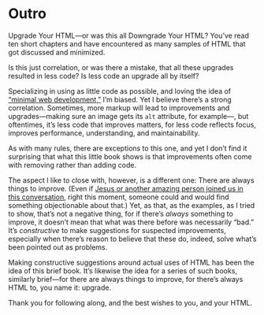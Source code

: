 # Outro

Upgrade Your HTML—or was this all Downgrade Your HTML? You’ve read ten short chapters and have encountered as many samples of HTML that got discussed and minimized.

Is this just correlation, or was there a mistake, that all these upgrades resulted in less code? Is less code an upgrade all by itself?

Specializing in using as little code as possible, and loving the idea of [“minimal web development,”](https://meiert.com/en/blog/minimal-web-development/) I’m biased. Yet I believe there’s a strong correlation. Sometimes, more markup will lead to improvements and upgrades—making sure an image gets its `alt` attribute, for example—, but oftentimes, it’s less code that improves matters, for less code reflects focus, improves performance, understanding, and maintainability.

As with many rules, there are exceptions to this one, and yet I don’t find it surprising that what this little book shows is that improvements often come with removing rather than adding code.

The aspect I like to close with, however, is a different one: There are always things to improve. (Even if [Jesus or another amazing person joined us in this conversation](https://meiert.com/en/blog/destroying-is-not-arguing/), right this moment, someone could and would find something objectionable about that.) Yet, as that, as the examples, as I tried to show, that’s not a negative thing, for if there’s _always_ something to improve, it doesn’t mean that what was there before was necessarily “bad.” It’s _constructive_ to make suggestions for suspected improvements, especially when there’s reason to believe that these do, indeed, solve what’s been pointed out as problems.

Making constructive suggestions around actual uses of HTML has been the idea of this brief book. It’s likewise the idea for a series of such books, similarly brief—for there are always things to improve, for there’s always HTML to, you name it: upgrade.

Thank you for following along, and the best wishes to you, and your HTML.